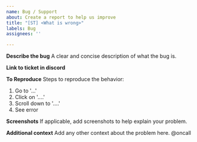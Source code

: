 ```yaml
---
name: Bug / Support
about: Create a report to help us improve
title: "[ST] <What is wrong>"
labels: Bug
assignees: ''

---
```


**Describe the bug**
A clear and concise description of what the bug is.

**Link to ticket in discord**

**To Reproduce**
Steps to reproduce the behavior:
1. Go to '...'
2. Click on '....'
3. Scroll down to '....'
4. See error

**Screenshots**
If applicable, add screenshots to help explain your problem.

**Additional context**
Add any other context about the problem here.
@oncall
